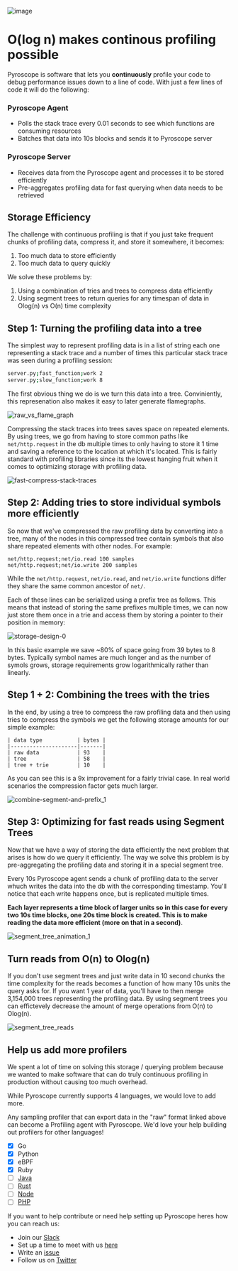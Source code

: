 ![image](https://user-images.githubusercontent.com/23323466/110414341-8ad0c000-8044-11eb-9628-7b24e50295b2.png)

# O(log n) makes continous profiling possible

Pyroscope is software that lets you **continuously** profile your code to debug performance issues down to a line of code. With just a few lines of code it will do the following:

### Pyroscope Agent
- Polls the stack trace every 0.01 seconds to see which functions are consuming resources
- Batches that data into 10s blocks and sends it to Pyroscope server

### Pyroscope Server
- Receives data from the Pyroscope agent and processes it to be stored efficiently
- Pre-aggregates profiling data for fast querying when data needs to be retrieved

## Storage Efficiency

The challenge with continuous profiling is that if you just take frequent chunks of profiling data, compress it, and store it somewhere, it becomes:
1. Too much data to store efficiently
2. Too much data to query quickly

We solve these problems by:
1. Using a combination of tries and trees to compress data efficiently
2. Using segment trees to return queries for any timespan of data in Olog(n) vs O(n) time complexity

## Step 1: Turning the profiling data into a tree

The simplest way to represent profiling data is in a list of string each one representing a stack trace and a number of times this particular stack trace was seen during a profiling session:

```bash
server.py;fast_function;work 2
server.py;slow_function;work 8
```

The first obvious thing we do is we turn this data into a tree. Conviniently, this represenation also makes it easy to later generate flamegraphs.

![raw_vs_flame_graph](https://user-images.githubusercontent.com/23323466/110378930-0f065180-800b-11eb-9357-71724bc7258c.gif)

Compressing the stack traces into trees saves space on repeated elements. By using trees, we go from having to store common paths like `net/http.request` in the db multiple times to only having to store it 1 time and saving a reference to the location at which it's located. This is fairly standard with profiling libraries since its the lowest hanging fruit when it comes to optimizing storage with profiling data.

![fast-compress-stack-traces](https://user-images.githubusercontent.com/23323466/110227218-e109fb80-7eaa-11eb-81a8-cdf2b3944f1c.gif)

## Step 2: Adding tries to store individual symbols more efficiently

So now that we've compressed the raw profiling data by converting into a tree, many of the nodes in this compressed tree contain symbols that also share repeated elements with other nodes. For example:

```
net/http.request;net/io.read 100 samples
net/http.request;net/io.write 200 samples
```

While the `net/http.request`, `net/io.read`, and `net/io.write` functions differ they share the same common ancestor of `net/`.

Each of these lines can be serialized using a prefix tree as follows. This means that instead of storing the same prefixes multiple times, we can now just store them once in a trie and access them by storing a pointer to their position in memory:

![storage-design-0](https://user-images.githubusercontent.com/23323466/110520399-446e7600-80c3-11eb-84e9-ecac7c0dbf23.gif)

In this basic example we save ~80% of space going from 39 bytes to 8 bytes. Typically symbol names are much longer and as the number of symols grows, storage requirements grow logarithmically rather than linearly.

## Step 1 + 2: Combining the trees with the tries

In the end, by using a tree to compress the raw profiling data and then using tries to compress the symbols we get the following storage amounts for our simple example:

```
| data type           | bytes |
|---------------------|-------|
| raw data            | 93    |
| tree                | 58    |
| tree + trie         | 10    |
```

As you can see this is a 9x improvement for a fairly trivial case. In real world scenarios the compression factor gets much larger.

![combine-segment-and-prefix_1](https://user-images.githubusercontent.com/23323466/110262208-ca75aa00-7f67-11eb-8f16-0572a4641ee1.gif)

## Step 3: Optimizing for fast reads using Segment Trees

Now that we have a way of storing the data efficiently the next problem that arises is how do we query it efficiently. The way we solve this problem is by pre-aggregating the profiling data and storing it in a special segment tree.

Every 10s Pyroscope agent sends a chunk of profiling data to the server whuch writes the data into the db with the corresponding timestamp. You'll notice that each write happens once, but is replicated multiple times.

**Each layer represents a time block of larger units so in this case for every two 10s time blocks, one 20s time block is created. This is to make reading the data more efficient (more on that in a second)**.

![segment_tree_animation_1](https://user-images.githubusercontent.com/23323466/110259555-196a1200-7f5d-11eb-9223-218bb4b34c6b.gif)

## Turn reads from O(n) to Olog(n)

If you don't use segment trees and just write data in 10 second chunks the time complexity for the reads becomes a function of how many 10s units the query asks for. If you want 1 year of data, you'll have to then merge 3,154,000 trees representing the profiling data. By using segment trees you can effictevely decrease the amount of merge operations from O(n) to Olog(n).

![segment_tree_reads](https://user-images.githubusercontent.com/23323466/110277713-b98a6000-7f8a-11eb-942f-3a924a6e0b09.gif)


## Help us add more profilers

We spent a lot of time on solving this storage / querying problem because we wanted to make software that can do truly continuous profiling in production without causing too much overhead.

While Pyroscope currently supports 4 languages, we would love to add more.

Any sampling profiler that can export data in the "raw" format linked above can become a Profiling agent with Pyroscope. We'd love your help building out profilers for other languages!

- [x] Go
- [x] Python
- [x] eBPF
- [x] Ruby
- [ ] [Java](https://github.com/pyroscope-io/pyroscope/issues/94)
- [ ] [Rust](https://github.com/pyroscope-io/pyroscope/issues/83#issuecomment-784947654)
- [ ] [Node](https://github.com/pyroscope-io/pyroscope/issues/8)
- [ ] [PHP](https://github.com/pyroscope-io/pyroscope/issues/30)

If you want to help contribute or need help setting up Pyroscope heres how you can reach us:
- Join our [Slack](https://pyroscope.io/slack)
- Set up a time to meet with us [here](https://pyroscope.io/setup-call)
- Write an [issue](https://github.com/pyroscope-io/pyroscope/issues)
- Follow us on [Twitter](https://twitter.com/PyroscopeIO)
